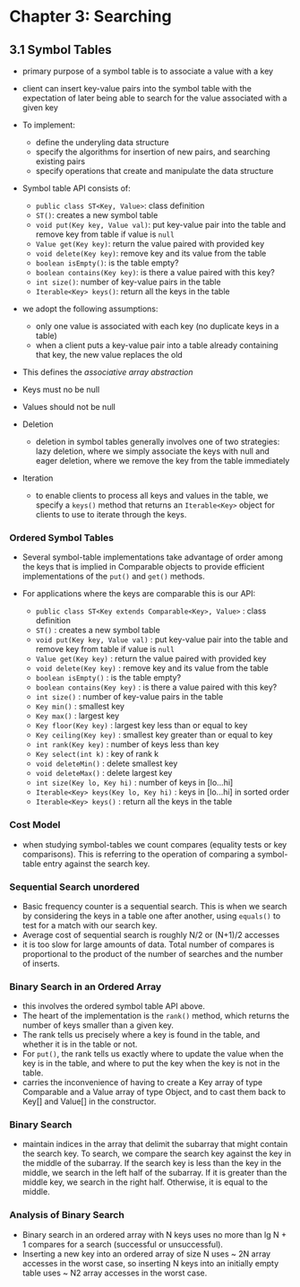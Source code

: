 # Chapter 3: Searching

## 3.1 Symbol Tables

  - primary purpose of a symbol table is to associate a value with a key
  - client can insert key-value pairs into the symbol table with the expectation of later being able to search for the 
    value associated with a given key
  - To implement:

    - define the underyling data structure
    - specify the algorithms for insertion of new pairs, and searching existing pairs
    - specify operations that create and manipulate the data structure
  - Symbol table API consists of:

    - `public class ST<Key, Value>`: class definition
    - `ST()`: creates a new symbol table
    - `void put(Key key, Value val)`: put key-value pair into the table and remove key from table if value is `null`
    - `Value get(Key key)`: return the value paired with provided key
    - `void delete(Key key)`: remove key and its value from the table
    - `boolean isEmpty()`: is the table empty?
    - `boolean contains(Key key)`: is there a value paired with this key?
    - `int size()`: number of key-value pairs in the table
    - `Iterable<Key> keys()`: return all the keys in the table
  - we adopt the following assumptions:
    
    - only one value is associated with each key (no duplicate keys in a table)
    - when a client puts a key-value pair into a table already containing that key, the new value replaces the old
  - This defines the *associative array abstraction* 
  - Keys must no be null
  - Values should not be null
  - Deletion

    - deletion in symbol tables generally involves one of two strategies: lazy deletion, where we simply associate the 
      keys with null and eager deletion, where we remove the key from the table immediately
  - Iteration

    - to enable clients to process all keys and values in the table, we specify a `keys()` method that returns an
      `Iterable<Key>` object for clients to use to iterate through the keys.

### Ordered Symbol Tables

  - Several symbol-table implementations take advantage of order among the keys that is implied in Comparable objects
    to provide efficient implementations of the `put()` and `get()` methods. 
  - For applications where the keys are comparable this is our API:

    - `public class ST<Key extends Comparable<Key>, Value>` : class definition
    - `ST()`                                                : creates a new symbol table
    - `void put(Key key, Value val)`                        : put key-value pair into the table and remove key from 
                                                              table if value is `null`
    - `Value get(Key key)`                                  : return the value paired with provided key
    - `void delete(Key key)`                                : remove key and its value from the table
    - `boolean isEmpty()`                                   : is the table empty?
    - `boolean contains(Key key)`                           : is there a value paired with this key?
    - `int size()`                                          : number of key-value pairs in the table
    - `Key min()`                                           : smallest key
    - `Key max()`                                           : largest key
    - `Key floor(Key key)`                                  : largest key less than or equal to key
    - `Key ceiling(Key key)`                                : smallest key greater than or equal to key
    - `int rank(Key key)`                                   : number of keys less than key
    - `Key select(int k)`                                   : key of rank k
    - `void deleteMin()`                                    : delete smallest key
    - `void deleteMax()`                                    : delete largest key
    - `int size(Key lo, Key hi)`                            : number of keys in [lo...hi]
    - `Iterable<Key> keys(Key lo, Key hi)`                  : keys in [lo...hi] in sorted order
    - `Iterable<Key> keys()`                                : return all the keys in the table

### Cost Model

  - when studying symbol-tables we count compares (equality tests or key comparisons). This is referring to the operation
    of comparing a symbol-table entry against the search key.

### Sequential Search unordered

  - Basic frequency counter is a sequential search. This is when we search by considering the keys in a table one after
    another, using `equals()` to test for a match with our search key.
  - Average cost of sequential search is roughly N/2 or (N+1)/2 accesses
  - it is too slow for large amounts of data. Total number of compares is proportional to the product of the number of
    searches and the number of inserts. 

### Binary Search in an Ordered Array

  - this involves the ordered symbol table API above.
  - The heart of the implementation is the `rank()` method, which returns the number of keys smaller than a given key.
  - The rank tells us precisely where a key is found in the table, and whether it is in the table or not. 
  - For `put()`, the rank tells us exactly where to update the value when the key is in the table, and where to put the
    key when the key is not in the table.
  - carries the inconvenience of having to create a Key array of type Comparable and a Value array of type Object, and
    to cast them back to Key[] and Value[] in the constructor.

### Binary Search

  - maintain indices in the array that delimit the subarray that might contain the search key. To search, we compare
    the search key against the key in the middle of the subarray. If the search key is less than the key in the middle, 
    we search in the left half of the subarray. If it is greater than the middle key, we search in the right half.
    Otherwise, it is equal to the middle.

### Analysis of Binary Search

  - Binary search in an ordered array with N keys uses no more than lg N + 1 compares for a search (successful or unsuccessful).
  - Inserting a new key into an ordered array of size N uses ~ 2N array accesses in the worst case, so inserting N keys
  into an initially empty table uses ~ N2 array accesses in the worst case.